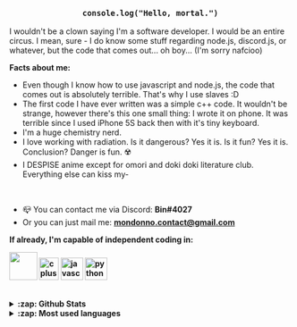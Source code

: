 <link rel="stylesheet" href="https://raw.githubusercontent.com/Mondonno/Mondonno/master/mondonno-readme.css">

<h3 align="center"><code>console.log("Hello, mortal.")</code></h3>
<p align="left">I wouldn't be a clown saying I'm a software developer. I would be an entire circus. I mean, sure - I do know some stuff regarding node.js, discord.js, or whatever, but the code that comes out... oh boy... (I'm sorry nafcioo)</p>

**Facts about me:**
<ul>
  <li> Even though I know how to use javascript and node.js, the code that comes out is absolutely terrible. That's why I use slaves :D</li> 
  <li> The first code I have ever written was a simple c++ code. It wouldn't be strange, however there's this one small thing: I wrote it on phone. It was terrible since I used iPhone 5S back then with it's tiny keyboard.</li>
  <li> I'm a huge chemistry nerd. </li>
  <li> I love working with radiation. Is it dangerous? Yes it is. Is it fun? Yes it is. Conclusion? Danger is fun. ☢️ </li>
  <li> I DESPISE anime except for omori and doki doki literature club. Everything else can kiss my-</li>
</ul><br>

<ul>
  <li> 📪 You can contact me via Discord: <b>Bin#4027</b></li>
<li> Or you can just mail me: <a href="mailto:kubagil14@gmail.com"><b>mondonno.contact@gmail.com<b></a> </li>
  </ul>
  
  <p algin="center">
  If already, I'm capable of independent coding in:
  <br>

  <p id="langs">
  <img width="50" height="50" src="https://cdn.worldvectorlogo.com/logos/c--4.svg">
  <img src="https://upload.wikimedia.org/wikipedia/commons/thumb/1/18/ISO_C%2B%2B_Logo.svg/1200px-ISO_C%2B%2B_Logo.svg.png" alt="cplusplus" width="35" height="40"/>
  <img src="https://upload.wikimedia.org/wikipedia/commons/thumb/9/99/Unofficial_JavaScript_logo_2.svg/1200px-Unofficial_JavaScript_logo_2.svg.png" alt="javascript" width="40" height="40"/>
  <img src="https://seeklogo.com/images/P/python-logo-A32636CAA3-seeklogo.com.png" alt="python" width="40" height="40"/>

  </p>
</p>
  
  <br>
  <details>
  <summary>:zap: Github <b>Stats</b></summary>
  <br>
  <img align="center" src="https://github-readme-stats.vercel.app/api?username=Bin-doot&&show_icons=true&title_color=222222&icon_color=03A87C&text_color=333333&bg_color=ffffff">
  <p><i> Not including Private Repositories</i> </p>
</details>

<details>
  <summary>:zap: <b>Most</b> used <b>languages</b></summary>
  <br>
  <img align="center" src="https://github-readme-stats.vercel.app/api/top-langs/?username=Bin-doot&layout=compact&bg_color=ffffff&text_color=333333&title_color=222222">
</details>
